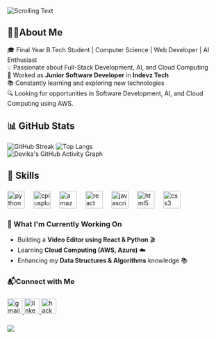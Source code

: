 

![Scrolling Text](https://readme-typing-svg.herokuapp.com?size=30&color=00008B&lines=Hi,+I'm+Devika👋)

##  👩‍🎓**About Me**  
🎓 Final Year B.Tech Student | Computer Science | Web Developer | AI Enthusiast <br>
💡 Passionate about Full-Stack Development, AI, and Cloud Computing <br> 🏢 Worked as **Junior Software Developer** in **Indevz Tech** <br> 📚 Constantly learning and exploring new technologies<br> 🔍 Looking for opportunities in Software Development, AI, and Cloud Computing using AWS.

## 📊 **GitHub Stats**  
![GitHub Streak](https://streak-stats.demolab.com/?user=patchadevikasai&theme=react&hide_border=true)
![Top Langs](https://github-readme-stats.vercel.app/api/top-langs/?username=patchadevikasai&layout=compact&theme=react)  
![Devika's GitHub Activity Graph](https://github-readme-activity-graph.vercel.app/graph?username=patchadevikasai&theme=react-dark)

## 🚀 **Skills**  

###

###

<div align="left">
  <img src="https://cdn.jsdelivr.net/gh/devicons/devicon/icons/python/python-original.svg" height="40" alt="python logo"  />
  <img width="12" />
  <img src="https://cdn.jsdelivr.net/gh/devicons/devicon/icons/cplusplus/cplusplus-original.svg" height="40" alt="cplusplus logo"  />
  <img width="12" />
  <img src="https://cdn.jsdelivr.net/gh/devicons/devicon/icons/amazonwebservices/amazonwebservices-line-wordmark.svg" height="40" alt="amazonwebservices logo"  />
  <img width="12" />
  <img src="https://cdn.jsdelivr.net/gh/devicons/devicon/icons/react/react-original.svg" height="40" alt="react logo"  />
  <img width="12" />
  <img src="https://cdn.jsdelivr.net/gh/devicons/devicon/icons/javascript/javascript-original.svg" height="40" alt="javascript logo"  />
  <img width="12" />
  <img src="https://cdn.jsdelivr.net/gh/devicons/devicon/icons/html5/html5-original.svg" height="40" alt="html5 logo"  />
  <img width="12" />
  <img src="https://cdn.jsdelivr.net/gh/devicons/devicon/icons/css3/css3-original.svg" height="40" alt="css3 logo"  />
</div>

### 🤖 What I'm Currently Working On  
- Building a **Video Editor using React & Python** 🎬  
- Learning **Cloud Computing (AWS, Azure)** ☁️  
- Enhancing my **Data Structures & Algorithms** knowledge 📚
   

### 📬Connect with Me
###

<div align="left">
  <a href="mailto:devikasai50@gmail.com" target="_blank">
    <img src="https://img.shields.io/static/v1?message=Gmail&logo=gmail&label=&color=D14836&logoColor=white&labelColor=&style=for-the-badge" height="35" alt="gmail logo" />
</a>

  <a href="https://www.linkedin.com/in/devika-sai-patcha/" target="_blank">
    <img src="https://img.shields.io/static/v1?message=LinkedIn&logo=linkedin&label=&color=0077B5&logoColor=white&labelColor=&style=for-the-badge" height="35" alt="linkedin logo"  />
  </a>
  <a href="https://www.hackerrank.com/profile/devikasai50" target="_blank">
    <img src="https://img.shields.io/static/v1?message=HackerRank&logo=hackerrank&label=&color=2EC866&logoColor=white&labelColor=&style=for-the-badge" height="35" alt="hackerrank logo"  />
  </a>
</div>

###

![](https://komarev.com/ghpvc/?username=patchadevikasai)


